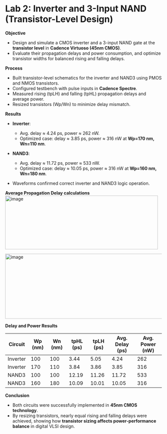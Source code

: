 # Lab 2: Inverter and 3-Input NAND (Transistor-Level Design)

**Objective**  
- Design and simulate a CMOS inverter and a 3-input NAND gate at the **transistor level** in **Cadence Virtuoso (45nm CMOS)**.  
- Evaluate their propagation delays and power consumption, and optimize transistor widths for balanced rising and falling delays.

**Process**  
- Built transistor-level schematics for the inverter and NAND3 using PMOS and NMOS transistors.  
- Configured testbench with pulse inputs in **Cadence Spectre**.  
- Measured rising (tpLH) and falling (tpHL) propagation delays and average power.  
- Resized transistors (Wp/Wn) to minimize delay mismatch.  

**Results**  
- **Inverter**:  
  - Avg. delay ≈ 4.24 ps, power ≈ 262 nW.  
  - Optimized case: delay ≈ 3.85 ps, power ≈ 316 nW at **Wp=170 nm, Wn=110 nm**.  

- **NAND3**:  
  - Avg. delay ≈ 11.72 ps, power ≈ 533 nW.  
  - Optimized case: delay ≈ 10.05 ps, power ≈ 316 nW at **Wp=160 nm, Wn=180 nm**.  

- Waveforms confirmed correct inverter and NAND3 logic operation.     

**Average Propagation Delay calculations**
<img width="491" height="173" alt="image" src="https://github.com/user-attachments/assets/3133924b-9658-41f1-8b29-37bd37c0e59b" />   

<img width="522" height="209" alt="image" src="https://github.com/user-attachments/assets/abf8b405-e125-4d2d-bdb6-c194e8d3564d" />   


**Delay and Power Results**

| Circuit   | Wp (nm) | Wn (nm) | tpHL (ps) | tpLH (ps) | Avg. Delay (ps) | Avg. Power (nW) |
|-----------|---------|---------|-----------|-----------|-----------------|-----------------|
| Inverter  | 100     | 100     | 3.44      | 5.05      | 4.24            | 262             |
| Inverter  | 170     | 110     | 3.84      | 3.86      | 3.85            | 316             |
| NAND3     | 100     | 100     | 12.19     | 11.26     | 11.72           | 533             |
| NAND3     | 160     | 180     | 10.09     | 10.01     | 10.05           | 316             |
  
**Conclusion**  
- Both circuits were successfully implemented in **45nm CMOS technology**.  
- By resizing transistors, nearly equal rising and falling delays were achieved, showing how **transistor sizing affects power-performance balance** in digital VLSI design.  
